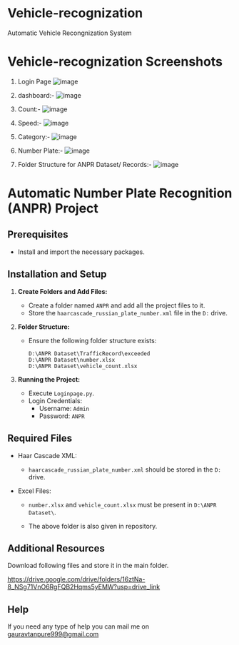 # Vehicle-recognization
Automatic Vehicle Recongnization System

# Vehicle-recognization Screenshots

1) Login Page
   ![image](https://github.com/gauravtanpure/Vehicle-recognization/assets/147535321/ac3ea894-10f9-4f53-ac1f-74dbb5e1bfe3)
 
2) dashboard:-
![image](https://github.com/gauravtanpure/Vehicle-recognization/assets/147535321/6fe720b8-6e61-443a-9816-2fc770b48789)

3) Count:-
![image](https://github.com/gauravtanpure/Vehicle-recognization/assets/147535321/17c2bb31-0730-438b-a7ec-a77aea43e8b9)

4) Speed:-
![image](https://github.com/gauravtanpure/Vehicle-recognization/assets/147535321/92ead0b1-c9d7-47e8-b433-5e4a857f065f)

5) Category:-
![image](https://github.com/gauravtanpure/Vehicle-recognization/assets/147535321/e44578e6-7e06-4755-a8e3-57bb22c57c6b)

6) Number Plate:-
![image](https://github.com/gauravtanpure/Vehicle-recognization/assets/147535321/410fd9ad-f23b-4686-86f3-51013a293cc8)

7) Folder Structure for ANPR Dataset/ Records:-
![image](https://github.com/gauravtanpure/Vehicle-recognization/assets/147535321/fa17a0ea-1c38-4112-bcb3-ebcba895f5db)












   

# Automatic Number Plate Recognition (ANPR) Project

## Prerequisites

- Install and import the necessary packages.

## Installation and Setup

1. **Create Folders and Add Files:**
   - Create a folder named `ANPR` and add all the project files to it.
   - Store the `haarcascade_russian_plate_number.xml` file in the `D:` drive.

2. **Folder Structure:**
   - Ensure the following folder structure exists:
     ```
     D:\ANPR Dataset\TrafficRecord\exceeded
     D:\ANPR Dataset\number.xlsx
     D:\ANPR Dataset\vehicle_count.xlsx
     ```

3. **Running the Project:**
   - Execute `Loginpage.py`.
   - Login Credentials:
     - Username: `Admin`
     - Password: `ANPR`

## Required Files

- Haar Cascade XML:
  - `haarcascade_russian_plate_number.xml` should be stored in the `D:` drive.

- Excel Files:
  - `number.xlsx` and `vehicle_count.xlsx` must be present in `D:\ANPR Dataset\`.
 
  - The above folder is also given in repository.

## Additional Resources
Download following files and store it in the main folder.

https://drive.google.com/drive/folders/16ztNa-8_NSg71VnO6RgFQB2Hqms5yEMW?usp=drive_link

## Help
If you need any type of help you can mail me on gauravtanpure999@gmail.com





